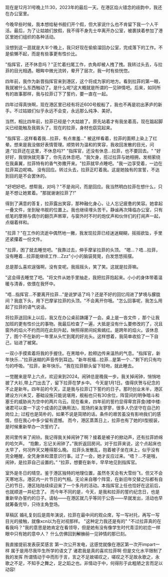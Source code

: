 现在是12月31号晚上11:30，2023年的最后一天。在港区焰火错念的歧韵中，我还在办公室里。

今晚早些时候，我本想给秘书舰们开个假，但大家说什么也不肯留下我一个人干活。最后，为了让姑娘们放假，我不得不身先士卒离开办公室，被裹挟着参加了港区里她们组织的各种活动。

没想到这一逛就是大半个晚上，我只好现在偷偷溜回办公室，完成落下的工作。不是偷懒不起，而是有些事更有性价比。

"指挥官，还不休息吗？"正忙着扫尾工作，衣角却被人拽了拽。我转过头去，与拉菲的目光相遇。眼眸中微光流转，晕开了层次，我一时有些恍惚。

四年前，我作为新晋指挥官来到港区，这个将成为家的地方。看到拉菲的第一眼，我就被什么东西触动了。是什么呢?这大概就是所谓的一见钟情吧。后来，如同所有的故事那样，我与拉菲订下了誓约，要一直在一起。

四年过得真快啊，现在港区里已经有将近600号舰船了，我也不再是初出茅庐的新手。不过姑娘们似乎永远不会变，永远那么纯净、美好。

当然，相比四年前，拉菲已经是个大姑娘了。原先站着才有我坐着高，现在踮起脚尖已经能触及我肩头了。现在的拉菲，身材也窈窕起来。

"指挥官...这样看着我...拉菲，有点害羞..."
被这样看着，拉菲的面颊上染上了红晕。想来是我没做好表情管理。顺势转为温和的笑容，我收回发散的目光，问道:"拉菲还在这里，不休息吗?"
"指挥官，还没有休息...拉菲，也不要回去。"
"好好好，我很快就完事了，你先去休息吧。"我欠身，揽过拉菲与她相拥，发梢萦绕在我鼻翼，拉菲特有的香气弥撒开来。"拉菲就早点睡吧。"我一边享受着，一边在拉菲耳边呢喃。
没有回应。转过头去，拉菲正盯着我。这是她独有的宣誓，不达到目的是不会罢休的。

"好吧好吧，想帮我，对吗？"不是询问，而是回应。我当然明白拉菲在想什么，只是不想让她累着。"那就谢谢拉菲了!"

得到了满意的答复，拉菲露出笑容，那种融化身心，让人忘记疲惫的笑容。她拿起一叠文件，坐到秘书舰的位置上。我也继续埋头苦干。静谧再次降临办公室，只有纸笔的摩擦与偶尔的翻页声窸窣，与窗外时不时的炮仗声和伙伴们的打闹声一起，点缀着祥和。

"拉菲？"在工作的流逝中偶然地一撇，我发现拉菲已经迷迷糊糊，摇摇欲坠，手里还紧攥着一份文件。

"拉菲，困了就去睡觉吧。"我靠过去，伸手摩挲拉菲的头顶。
"嗯...？唔...拉菲，没有睡着...拉菲能继续工作...Zzz"小小的脑袋晃晃，白发悠悠摇摆。

总是那么喜欢逞强啊，没有变呢。我摇摇头，笑了笑。这就是拉菲嘛。

"这会得去睡觉了吧。"将文件从她手里抽走，我把拉菲抱起来。小小的身体带着温暖与清香，依偎在我怀中。

"唔...指挥官...不要离开拉菲..."是说梦话了吗？还是不好的回忆闯进了梦境与朦胧间？我底下头，用下巴摩挲拉菲的头顶。"不会离开你哦。"怎么回事呢，我怎么用起了拉菲的语气说话。

将拉菲送回床上以后，我又在办公桌前踌躇了一会。桌上是一沓文件 ，那个让我加班的更有性价比的事物。我最后检查了一遍，大抵是没有什么要修改的了，况且窗外的焰火不约而同在此刻升起，映照得房间姹紫嫣红。是跨年的焰火。该休息了，图个不在新的一年里从头忙到尾的好兆头。这样想着，我简单收拾了一下自己，钻进了被窝。

一双小手摸索着将我的手握住。在黑暗中，脸颊边传来温热的气息。"指挥官，新年快乐..."拉菲迷糊的声音传到耳边。"新年祝福...拉菲...是第一个..."剩下的只有均匀的呼吸。"拉菲，新年快乐。"我在拉菲额头留下轻吻，就此睡去。



一觉醒来是早上六点，欢迎来到2024。闹钟总是晚我一步。我关掉闹钟，悄悄地披了大衫,带上门出去了，留下拉菲在梦乡中。
今天是1月1日。值得庆贺与纪念的不止是新年。四年前的今天，正是我与拉菲订下誓约的日子。那时创业未半，港区建设方兴未艾，基础设施只能说堪用，舰船也只有30余位，阵营间的明争暗斗和塞壬的威胁尚为空中的两片乌云。现在看来，四年前的誓约显得卑宫菲食(楼中楼:诸君可以查一下这个成语的正确用法)，现场的亲友寥寥，很多人仍坚守在自己的岗位上; 过程也是简朴的，如果不说是简陋的话。条件的艰苦虽没有影响我们的感情，但在我心中多少留有遗憾。
而今，港区蒸蒸日上，拉菲也有了她的Ⅱ型舰装，是时候重新举办一次誓约了。

房间里传来了闹铃。我记得我关掉闹钟了啊？接着是被子的掀动声，还有拉菲娇绵的哈欠声。
“抱歉，忘记关闹钟了。”我折返回房间。对于拉菲来说，这个点起床也太早了，何况昨天又睡得那么晚。
拉菲头发散乱，抱着被子坐在床上，似乎没有完全睡醒，全凭身体和潜意识行事。过了一会，她才反应过来。“唔？...不是哦，闹钟，是拉菲自己设置的。”
“拉菲，想要在新年，早早地见到指挥官。

室外是冬日的晴空。鉴于港区独特的地理位置，虽然冬天会有大雪纷飞，但又不会天寒地冻。港区内一片节日的气相。无论来自哪个阵营，在新旧年交替之际都有自己的节日，港区陆陆续续迎来了一个多月的活动。本指挥官上任也恰好在这前后，也就顺道一并纪念了。
而今年不同的是，今天，是我和拉菲的誓约纪念日，也是重新举办誓约的日子。请帖——在港区就几乎等同于公告——早就发出，活动也早就筹备完毕，只待主角登场。


草稿区
婚礼复刻后是周年演说，拉菲在最中间的观众席，写一写衬托，再写一写目光的接触，就像xcn以为在对视那样。
"这种定力我还是有的"
"不过拉菲真的在看我吗？"我的意思是她肯定在看领导，但是她有没有像学生时代青涩的初恋一样眼中只有她的意中人？
什么仿佛回到~~解放前~~一见钟情的那已刻。






我直接提前发表获奖感言 第一次公开发电，这感觉就像在港区第一次开impart一样 属于是用尽我毕生所学的语文了 诸君我是真的喜欢拉菲啊 但是文化水平限制了我的发挥 所谓情动于中而形于言，言之不足故嗟叹之，嗟叹之不足故永歌之，永歌之不足，不知手之舞之，足之蹈之也。非情动于中，何得形于此粗陋之言而足以动容!
